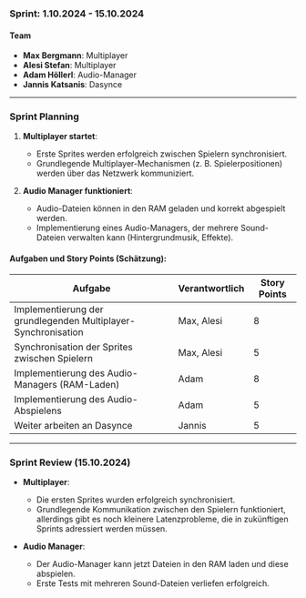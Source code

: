 ### Sprint: 1.10.2024 - 15.10.2024

#### **Team**
- **Max Bergmann**: Multiplayer
- **Alesi Stefan**: Multiplayer
- **Adam Höllerl**: Audio-Manager
- **Jannis Katsanis**: Dasynce

---

### **Sprint Planning**
1. **Multiplayer startet**:
    - Erste Sprites werden erfolgreich zwischen Spielern synchronisiert.
    - Grundlegende Multiplayer-Mechanismen (z. B. Spielerpositionen) werden über das Netzwerk kommuniziert.

2. **Audio Manager funktioniert**:
    - Audio-Dateien können in den RAM geladen und korrekt abgespielt werden.
    - Implementierung eines Audio-Managers, der mehrere Sound-Dateien verwalten kann (Hintergrundmusik, Effekte).

#### **Aufgaben und Story Points (Schätzung):**

| Aufgabe                                   | Verantwortlich    | Story Points |
|-------------------------------------------|-------------------|--------------|
| Implementierung der grundlegenden Multiplayer-Synchronisation | Max, Alesi        | 8            |
| Synchronisation der Sprites zwischen Spielern  | Max, Alesi        | 5            |
| Implementierung des Audio-Managers (RAM-Laden) | Adam              | 8            |
| Implementierung des Audio-Abspielens         | Adam              | 5            |
| Weiter arbeiten an Dasynce            | Jannis            | 5            |

---

### **Sprint Review (15.10.2024)**

- **Multiplayer**:
    - Die ersten Sprites wurden erfolgreich synchronisiert.
    - Grundlegende Kommunikation zwischen den Spielern funktioniert, allerdings gibt es noch kleinere Latenzprobleme, die in zukünftigen Sprints adressiert werden müssen.

- **Audio Manager**:
    - Der Audio-Manager kann jetzt Dateien in den RAM laden und diese abspielen.
    - Erste Tests mit mehreren Sound-Dateien verliefen erfolgreich.

